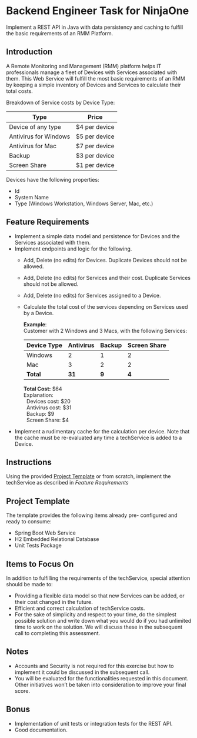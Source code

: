 # Backend Engineer Task for NinjaOne

Implement a REST API in Java with data persistency and caching to fulfill the basic requirements of
an RMM Platform.

## Introduction
A Remote Monitoring and Management (RMM) platform helps IT professionals manage a fleet of
Devices with Services associated with them. This Web Service will fulfill the most basic
requirements of an RMM by keeping a simple inventory of Devices and Services to calculate their
total costs.

Breakdown of Service costs by Device Type:

| Type                  | Price         |
|-----------------------|---------------|
| Device of any type    | $4 per device |
| Antivirus for Windows | $5 per device |
| Antivirus for Mac     | $7 per device |
| Backup                | $3 per device |
| Screen Share          | $1 per device |

Devices have the following properties:
- Id 
- System Name
- Type (Windows Workstation, Windows Server, Mac, etc.)

## Feature Requirements

- Implement a simple data model and persistence for Devices and the Services associated with them.
- Implement endpoints and logic for the following.
  - Add, Delete (no edits) for Devices. Duplicate Devices should not be allowed.
  - Add, Delete (no edits) for Services and their cost. Duplicate Services should not be
  allowed.
  - Add, Delete (no edits) for Services assigned to a Device.
  - Calculate the total cost of the services depending on Services used by a Device.

    **Example**:  
    Customer with 2 Windows and 3 Macs, with the following Services:

    | Device Type | Antivirus | Backup | Screen Share |
    |-------------|-----------|--------|--------------|
    | Windows     | 2         | 1      | 2            |
    | Mac         | 3         | 2      | 2            |
    | **Total**   | **31**    | **9**  | **4**        |

    **Total Cost:** $64   
    Explanation:  
    &nbsp;&nbsp;Devices cost: $20  
    &nbsp;&nbsp;Antivirus cost: $31  
    &nbsp;&nbsp;Backup: $9  
    &nbsp;&nbsp;Screen Share: $4 
- Implement a rudimentary cache for the calculation per device. Note that the cache must
be re-evaluated any time a techService is added to a Device.

## Instructions

Using the provided [Project Template](https://github.com/NinjaRMM/backend-interview-project-app-template) or from scratch, implement the techService as described in *Feature
Requirements*

## Project Template

The template provides the following items already pre- configured and ready to consume:
- Spring Boot Web Service
- H2 Embedded Relational Database
- Unit Tests Package
 
## Items to Focus On

In addition to fulfilling the requirements of the techService, special attention should be made to:
- Providing a flexible data model so that new Services can be added, or their cost changed in the
future.
- Efficient and correct calculation of techService costs. 
- For the sake of simplicity and respect to your time, do the simplest possible solution and write
down what you would do if you had unlimited time to work on the solution. We will discuss
these in the subsequent call to completing this assessment.

## Notes

- Accounts and Security is not required for this exercise but how to implement it could be
discussed in the subsequent call.
- You will be evaluated for the functionalities requested in this document. Other initiatives
won’t be taken into consideration to improve your final score.

## Bonus

- Implementation of unit tests or integration tests for the REST API. 
- Good documentation.

